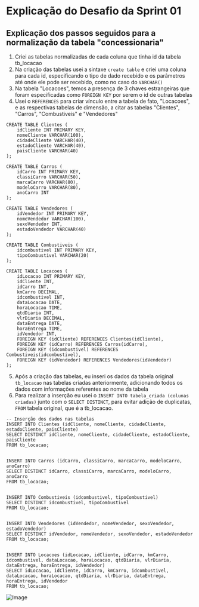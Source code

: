 # Explicação do Desafio da Sprint 01 

## Explicação dos passos seguidos para a normalização da tabela "concessionaria"

1. Criei as tabelas normalizadas de cada coluna que tinha id da tabela tb_locacao
2. Na criação das tabelas usei a sintaxe `create table` e criei uma coluna para cada id, especificando o tipo de dado recebido e os parâmetros até onde ele pode ser recebido, como no caso do `VARCHAR()`
3. Na tabela "Locacoes", temos a presença de 3 chaves estrangeiras que foram especificadas como `FOREIGN KEY` por serem o id de outras tabelas
4. Usei o `REFERENCES` para criar vínculo entre a tabela de fato, "Locacoes", e as respectivas tabelas de dimensão, a citar as tabelas "Clientes", "Carros", "Combustiveis" e "Vendedores"


```
CREATE TABLE Clientes (
    idCliente INT PRIMARY KEY,
    nomeCliente VARCHAR(100),
    cidadeCliente VARCHAR(40),
    estadoCliente VARCHAR(40),
    paisCliente VARCHAR(40)
);

CREATE TABLE Carros (
    idCarro INT PRIMARY KEY,
    classiCarro VARCHAR(50),
    marcaCarro VARCHAR(80),
    modeloCarro VARCHAR(80),
    anoCarro INT
);

CREATE TABLE Vendedores (
    idVendedor INT PRIMARY KEY,
    nomeVendedor VARCHAR(100),
    sexoVendedor INT,
    estadoVendedor VARCHAR(40)
);

CREATE TABLE Combustiveis (
    idcombustivel INT PRIMARY KEY,
    tipoCombustivel VARCHAR(20)
);

CREATE TABLE Locacoes (
    idLocacao INT PRIMARY KEY,
    idCliente INT,
    idCarro INT,
    kmCarro DECIMAL,
    idcombustivel INT,
    dataLocacao DATE,
    horaLocacao TIME,
    qtdDiaria INT,
    vlrDiaria DECIMAL,
    dataEntrega DATE,
    horaEntrega TIME,
    idVendedor INT,
    FOREIGN KEY (idCliente) REFERENCES Clientes(idCliente),
    FOREIGN KEY (idCarro) REFERENCES Carros(idCarro),
    FOREIGN KEY (idcombustivel) REFERENCES Combustiveis(idcombustivel),
    FOREIGN KEY (idVendedor) REFERENCES Vendedores(idVendedor)
);

```
5. Após a criação das tabelas, eu inseri os dados da tabela original `tb_locacao` nas tabelas criadas anteriormente, adicionando todos os dados com informações referentes ao nome da tabela
6. Para realizar a inserção eu usei o `INSERT INTO tabela_criada (colunas criadas)` junto com o `SELECT DISTINCT`, para evitar adição de duplicatas, `FROM` tabela original, que é a tb_locacao.

```
-- Inserção dos dados nas tabelas
INSERT INTO Clientes (idCliente, nomeCliente, cidadeCliente, estadoCliente, paisCliente)
SELECT DISTINCT idCliente, nomeCliente, cidadeCliente, estadoCliente, paisCliente
FROM tb_locacao;


INSERT INTO Carros (idCarro, classiCarro, marcaCarro, modeloCarro, anoCarro)
SELECT DISTINCT idCarro, classiCarro, marcaCarro, modeloCarro, anoCarro
FROM tb_locacao;


INSERT INTO Combustiveis (idcombustivel, tipoCombustivel)
SELECT DISTINCT idcombustivel, tipoCombustivel
FROM tb_locacao;


INSERT INTO Vendedores (idVendedor, nomeVendedor, sexoVendedor, estadoVendedor)
SELECT DISTINCT idVendedor, nomeVendedor, sexoVendedor, estadoVendedor
FROM tb_locacao;


INSERT INTO Locacoes (idLocacao, idCliente, idCarro, kmCarro, idcombustivel, dataLocacao, horaLocacao, qtdDiaria, vlrDiaria, dataEntrega, horaEntrega, idVendedor)
SELECT idLocacao, idCliente, idCarro, kmCarro, idcombustivel, dataLocacao, horaLocacao, qtdDiaria, vlrDiaria, dataEntrega, horaEntrega, idVendedor
FROM tb_locacao;
```

 ![Image](evidencias/concessionaria_normalizada_diagrama_relacional.sqlite.png)
